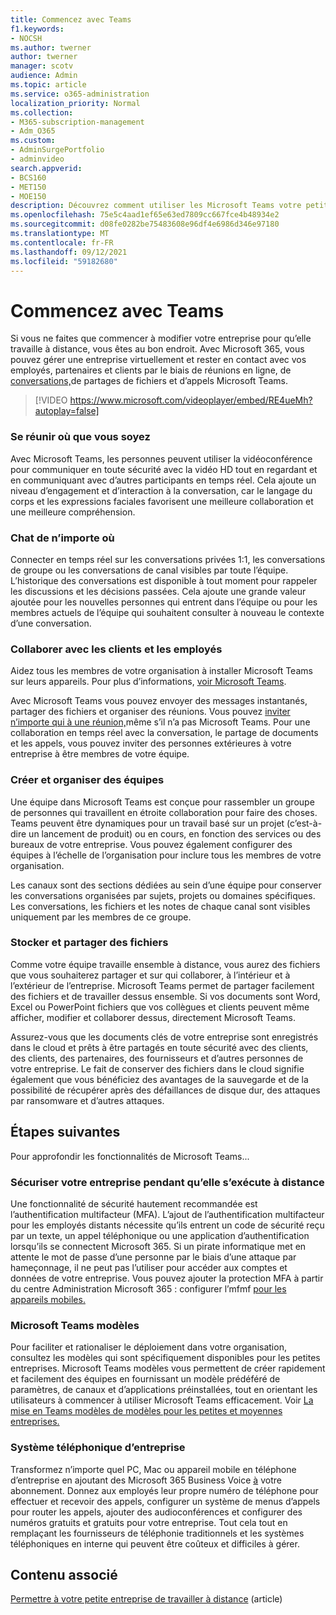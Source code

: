 ```yaml
---
title: Commencez avec Teams
f1.keywords:
- NOCSH
ms.author: twerner
author: twerner
manager: scotv
audience: Admin
ms.topic: article
ms.service: o365-administration
localization_priority: Normal
ms.collection:
- M365-subscription-management
- Adm_O365
ms.custom:
- AdminSurgePortfolio
- adminvideo
search.appverid:
- BCS160
- MET150
- MOE150
description: Découvrez comment utiliser les Microsoft Teams votre petite entreprise.
ms.openlocfilehash: 75e5c4aad1ef65e63ed7809cc667fce4b48934e2
ms.sourcegitcommit: d08fe0282be75483608e96df4e6986d346e97180
ms.translationtype: MT
ms.contentlocale: fr-FR
ms.lasthandoff: 09/12/2021
ms.locfileid: "59182680"
---
```

# <a name="get-started-with-teams"></a>Commencez avec Teams

Si vous ne faites que commencer à modifier votre entreprise pour qu’elle travaille à distance, vous êtes au bon endroit. Avec Microsoft 365, vous pouvez gérer une entreprise virtuellement et rester en contact avec vos employés, partenaires et clients par le biais de réunions en ligne, de [conversations,](https://www.microsoft.com/microsoft-teams/instant-messaging?ocid=oo_support_mix_marvel_ups_support_smcteamsmb_inline)de partages de fichiers et d’appels Microsoft Teams. 

> [!VIDEO https://www.microsoft.com/videoplayer/embed/RE4ueMh?autoplay=false]

### <a name="meet-from-anywhere"></a>Se réunir où que vous soyez

Avec Microsoft Teams, les personnes peuvent utiliser la vidéoconférence pour communiquer en toute sécurité avec la vidéo HD tout en regardant et en communiquant avec d’autres participants en temps réel. Cela ajoute un niveau d’engagement et d’interaction à la conversation, car le langage du corps et les expressions faciales favorisent une meilleure collaboration et une meilleure compréhension.

### <a name="chat-from-anywhere"></a>Chat de n’importe où

Connecter en temps réel sur les conversations privées 1:1, les conversations de groupe ou les conversations de canal visibles par toute l’équipe. L’historique des conversations est disponible à tout moment pour rappeler les discussions et les décisions passées. Cela ajoute une grande valeur ajoutée pour les nouvelles personnes qui entrent dans l’équipe ou pour les membres actuels de l’équipe qui souhaitent consulter à nouveau le contexte d’une conversation.

### <a name="collaborate-with-customers-and-employees"></a>Collaborer avec les clients et les employés

Aidez tous les membres de votre organisation à installer Microsoft Teams sur leurs appareils. Pour plus d’informations, [voir Microsoft Teams](https://aka.ms/downloadteams).

Avec Microsoft Teams vous pouvez envoyer des messages instantanés, partager des fichiers et organiser des réunions. Vous pouvez [inviter n’importe qui à une réunion,](schedule-guest-meeting.md)même s’il n’a pas Microsoft Teams. Pour une collaboration en temps réel avec la conversation, le partage de documents et les appels, vous pouvez inviter des personnes extérieures à votre entreprise à être membres de votre équipe.

### <a name="create-and-organize-teams"></a>Créer et organiser des équipes

Une équipe dans Microsoft Teams est conçue pour rassembler un groupe de personnes qui travaillent en étroite collaboration pour faire des choses. Teams peuvent être dynamiques pour un travail basé sur un projet (c’est-à-dire un lancement de produit) ou en cours, en fonction des services ou des bureaux de votre entreprise. Vous pouvez également configurer des équipes à l’échelle de l’organisation pour inclure tous les membres de votre organisation.

Les canaux sont des sections dédiées au sein d’une équipe pour conserver les conversations organisées par sujets, projets ou domaines spécifiques. Les conversations, les fichiers et les notes de chaque canal sont visibles uniquement par les membres de ce groupe.

### <a name="store-and-share-files"></a>Stocker et partager des fichiers

Comme votre équipe travaille ensemble à distance, vous aurez des fichiers que vous souhaiterez partager et sur qui collaborer, à l’intérieur et à l’extérieur de l’entreprise. Microsoft Teams permet de partager facilement des fichiers et de travailler dessus ensemble. Si vos documents sont Word, Excel ou PowerPoint fichiers que vos collègues et clients peuvent même afficher, modifier et collaborer dessus, directement Microsoft Teams.

Assurez-vous que les documents clés de votre entreprise sont enregistrés dans le cloud et prêts à être partagés en toute sécurité avec des clients, des clients, des partenaires, des fournisseurs et d’autres personnes de votre entreprise. Le fait de conserver des fichiers dans le cloud signifie également que vous bénéficiez des avantages de la sauvegarde et de la possibilité de récupérer après des défaillances de disque dur, des attaques par ransomware et d’autres attaques.

## <a name="next-steps"></a>Étapes suivantes

Pour approfondir les fonctionnalités de Microsoft Teams...

### <a name="secure-your-business-as-it-runs-remotely"></a>Sécuriser votre entreprise pendant qu’elle s’exécute à distance

Une fonctionnalité de sécurité hautement recommandée est l’authentification multifacteur (MFA). L’ajout de l’authentification multifacteur pour les employés distants nécessite qu’ils entrent un code de sécurité reçu par un texte, un appel téléphonique ou une application d’authentification lorsqu’ils se connectent Microsoft 365. Si un pirate informatique met en attente le mot de passe d’une personne par le biais d’une attaque par hameçonnage, il ne peut pas l’utiliser pour accéder aux comptes et données de votre entreprise. Vous pouvez ajouter la protection MFA à partir du centre Administration Microsoft 365 : configurer l’mfmf [pour les appareils mobiles.](set-up-mfa.md)

### <a name="microsoft-teams-templates"></a>Microsoft Teams modèles

Pour faciliter et rationaliser le déploiement dans votre organisation, consultez les modèles qui sont spécifiquement disponibles pour les petites entreprises. Microsoft Teams modèles vous permettent de créer rapidement et facilement des équipes en fournissant un modèle prédéféré de paramètres, de canaux et d’applications préinstallées, tout en orientant les utilisateurs à commencer à utiliser Microsoft Teams efficacement. Voir [La mise en Teams modèles de modèles pour les petites et moyennes entreprises.](/microsoftteams/smb-templates)

### <a name="business-phone-system"></a>Système téléphonique d’entreprise

Transformez n’importe quel PC, Mac ou appareil mobile en téléphone d’entreprise en ajoutant des Microsoft 365 Business Voice [à](https://aka.ms/getbusinessvoice) votre abonnement. Donnez aux employés leur propre numéro de téléphone pour effectuer et recevoir des appels, configurer un système de menus d’appels pour router les appels, ajouter des audioconférences et configurer des numéros gratuits et gratuits pour votre entreprise. Tout cela tout en remplaçant les fournisseurs de téléphonie traditionnels et les systèmes téléphoniques en interne qui peuvent être coûteux et difficiles à gérer.

## <a name="related-content"></a>Contenu associé

[Permettre à votre petite entreprise de travailler à distance](../admin/misc/empower-your-small-business-with-remote-work.md) (article)